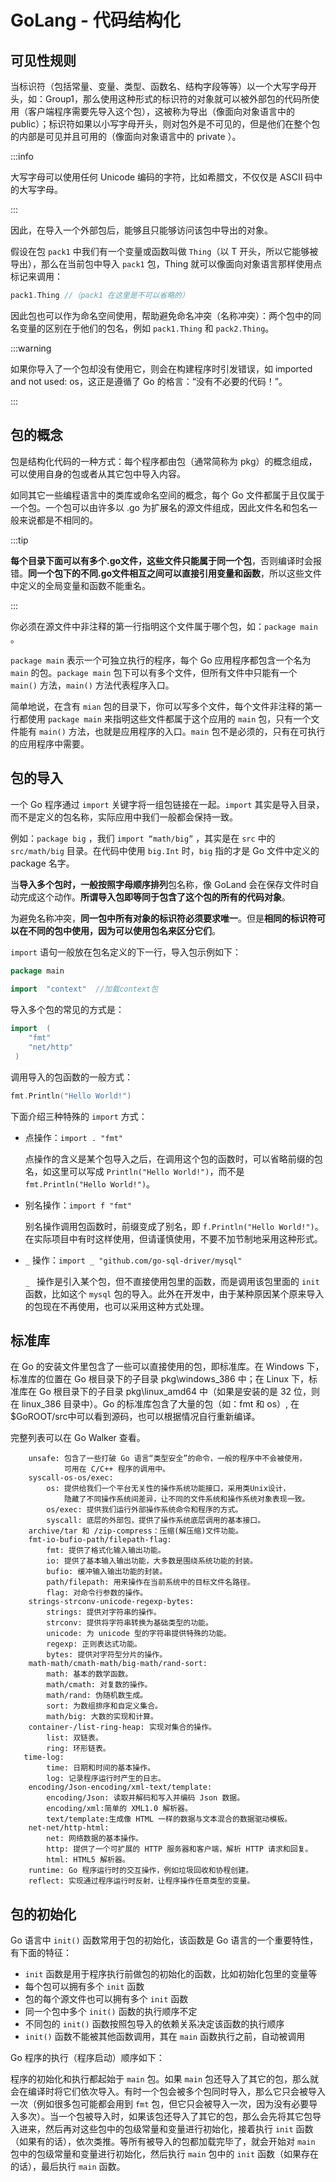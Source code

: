 # GoLang - 代码结构化

## 可见性规则

当标识符（包括常量、变量、类型、函数名、结构字段等等）以一个大写字母开头，如：Group1，那么使用这种形式的标识符的对象就可以被外部包的代码所使用（客户端程序需要先导入这个包），这被称为导出（像面向对象语言中的 public）；标识符如果以小写字母开头，则对包外是不可见的，但是他们在整个包的内部是可见并且可用的（像面向对象语言中的 private ）。

:::info

大写字母可以使用任何 Unicode 编码的字符，比如希腊文，不仅仅是 ASCII 码中的大写字母。

:::

因此，在导入一个外部包后，能够且只能够访问该包中导出的对象。

假设在包 `pack1` 中我们有一个变量或函数叫做 `Thing`（以 T 开头，所以它能够被导出），那么在当前包中导入 `pack1` 包，Thing 就可以像面向对象语言那样使用点标记来调用：

```go
pack1.Thing //（pack1 在这里是不可以省略的）
```

因此包也可以作为命名空间使用，帮助避免命名冲突（名称冲突）：两个包中的同名变量的区别在于他们的包名，例如 `pack1.Thing` 和 `pack2.Thing`。

:::warning

如果你导入了一个包却没有使用它，则会在构建程序时引发错误，如 imported and not used: os，这正是遵循了 Go 的格言：“没有不必要的代码！”。

:::

## 包的概念

包是结构化代码的一种方式：每个程序都由包（通常简称为 pkg）的概念组成，可以使用自身的包或者从其它包中导入内容。

如同其它一些编程语言中的类库或命名空间的概念，每个 Go 文件都属于且仅属于一个包。一个包可以由许多以 .go 为扩展名的源文件组成，因此文件名和包名一般来说都是不相同的。

:::tip

**每个目录下面可以有多个.go文件，这些文件只能属于同一个包**，否则编译时会报错。**同一个包下的不同.go文件相互之间可以直接引用变量和函数**，所以这些文件中定义的全局变量和函数不能重名。

:::

你必须在源文件中非注释的第一行指明这个文件属于哪个包，如：`package main` 。

`package main` 表示一个可独立执行的程序，每个 Go 应用程序都包含一个名为 `main` 的包。`package main` 包下可以有多个文件，但所有文件中只能有一个 `main()` 方法，`main()` 方法代表程序入口。

简单地说，在含有 `mian` 包的目录下，你可以写多个文件，每个文件非注释的第一行都使用 `package main` 来指明这些文件都属于这个应用的 `main` 包，只有一个文件能有 `main()` 方法，也就是应用程序的入口。`main` 包不是必须的，只有在可执行的应用程序中需要。

## 包的导入

一个 Go 程序通过 `import` 关键字将一组包链接在一起。`import` 其实是导入目录，而不是定义的包名称，实际应用中我们一般都会保持一致。

例如：`package big` ，我们 `import “math/big”` ，其实是在 `src` 中的 `src/math/big` 目录。在代码中使用 `big.Int` 时，`big` 指的才是 Go 文件中定义的 package 名字。

当**导入多个包时，一般按照字母顺序排列**包名称，像 GoLand 会在保存文件时自动完成这个动作。**所谓导入包即等同于包含了这个包的所有的代码对象**。

为避免名称冲突，**同一包中所有对象的标识符必须要求唯一**。但是**相同的标识符可以在不同的包中使用，因为可以使用包名来区分它们**。

`import` 语句一般放在包名定义的下一行，导入包示例如下：

```go
package main
 
import  "context"  //加载context包
```

导入多个包的常见的方式是：

```go
import  (
    "fmt"
    "net/http"
 )
```

调用导入的包函数的一般方式：

```go
fmt.Println("Hello World!")
```

下面介绍三种特殊的 `import` 方式：

- 点操作：`import . "fmt"`

  点操作的含义是某个包导入之后，在调用这个包的函数时，可以省略前缀的包名，如这里可以写成 `Println("Hello World!")`，而不是 `fmt.Println("Hello World!")`。

- 别名操作：`import f "fmt"`

  别名操作调用包函数时，前缀变成了别名，即 `f.Println("Hello World!")`。在实际项目中有时这样使用，但请谨慎使用，不要不加节制地采用这种形式。

- `_` 操作：`import _ "github.com/go-sql-driver/mysql"`

  `_ ` 操作是引入某个包，但不直接使用包里的函数，而是调用该包里面的 `init` 函数，比如这个 `mysql` 包的导入。此外在开发中，由于某种原因某个原来导入的包现在不再使用，也可以采用这种方式处理。

## 标准库

在 Go 的安装文件里包含了一些可以直接使用的包，即标准库。在 Windows 下，标准库的位置在 Go 根目录下的子目录 pkg\windows_386 中；在 Linux 下，标准库在 Go 根目录下的子目录 pkg\linux_amd64 中（如果是安装的是 32 位，则在 linux_386 目录中）。Go 的标准库包含了大量的包（如：fmt 和 os）, 在$GoROOT/src中可以看到源码，也可以根据情况自行重新编译。

完整列表可以在 Go Walker 查看。

```
    unsafe: 包含了一些打破 Go 语言“类型安全”的命令，一般的程序中不会被使用，
            可用在 C/C++ 程序的调用中。
    syscall-os-os/exec:
        os: 提供给我们一个平台无关性的操作系统功能接口，采用类Unix设计，
            隐藏了不同操作系统间差异，让不同的文件系统和操作系统对象表现一致。
        os/exec: 提供我们运行外部操作系统命令和程序的方式。
        syscall: 底层的外部包，提供了操作系统底层调用的基本接口。
    archive/tar 和 /zip-compress：压缩(解压缩)文件功能。
    fmt-io-bufio-path/filepath-flag:
        fmt: 提供了格式化输入输出功能。
        io: 提供了基本输入输出功能，大多数是围绕系统功能的封装。
        bufio: 缓冲输入输出功能的封装。
        path/filepath: 用来操作在当前系统中的目标文件名路径。
        flag: 对命令行参数的操作。　　
    strings-strconv-unicode-regexp-bytes:
        strings: 提供对字符串的操作。
        strconv: 提供将字符串转换为基础类型的功能。
        unicode: 为 unicode 型的字符串提供特殊的功能。
        regexp: 正则表达式功能。
        bytes: 提供对字符型分片的操作。
    math-math/cmath-math/big-math/rand-sort:
        math: 基本的数学函数。
        math/cmath: 对复数的操作。
        math/rand: 伪随机数生成。
        sort: 为数组排序和自定义集合。
        math/big: 大数的实现和计算。 　　
    container-/list-ring-heap: 实现对集合的操作。
        list: 双链表。
        ring: 环形链表。
   time-log:
        time: 日期和时间的基本操作。
        log: 记录程序运行时产生的日志。
    encoding/Json-encoding/xml-text/template:
        encoding/Json: 读取并解码和写入并编码 Json 数据。
        encoding/xml:简单的 XML1.0 解析器。
        text/template:生成像 HTML 一样的数据与文本混合的数据驱动模板。
    net-net/http-html:
        net: 网络数据的基本操作。
        http: 提供了一个可扩展的 HTTP 服务器和客户端，解析 HTTP 请求和回复。
        html: HTML5 解析器。
    runtime: Go 程序运行时的交互操作，例如垃圾回收和协程创建。
    reflect: 实现通过程序运行时反射，让程序操作任意类型的变量。
```

## 包的初始化

Go 语言中 `init()` 函数常用于包的初始化，该函数是 Go 语言的一个重要特性，有下面的特征：

- `init` 函数是用于程序执行前做包的初始化的函数，比如初始化包里的变量等
- 每个包可以拥有多个 `init` 函数
- 包的每个源文件也可以拥有多个 `init` 函数
- 同一个包中多个 `init()` 函数的执行顺序不定
- 不同包的 `init()` 函数按照包导入的依赖关系决定该函数的执行顺序
- `init()` 函数不能被其他函数调用，其在 `main` 函数执行之前，自动被调用

Go 程序的执行（程序启动）顺序如下：

程序的初始化和执行都起始于 `main` 包。如果 `main` 包还导入了其它的包，那么就会在编译时将它们依次导入。有时一个包会被多个包同时导入，那么它只会被导入一次（例如很多包可能都会用到 `fmt` 包，但它只会被导入一次，因为没有必要导入多次）。当一个包被导入时，如果该包还导入了其它的包，那么会先将其它包导入进来，然后再对这些包中的包级常量和变量进行初始化，接着执行 `init` 函数（如果有的话），依次类推。等所有被导入的包都加载完毕了，就会开始对 `main` 包中的包级常量和变量进行初始化，然后执行 `main` 包中的 `init` 函数（如果存在的话），最后执行 `main` 函数。